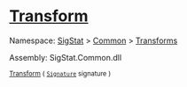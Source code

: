 # [Transform](./Trim-100663722.md)

Namespace: [SigStat]() > [Common](./../../README.md) > [Transforms](./../README.md)

Assembly: SigStat.Common.dll

<sub>[Transform](./Trim-100663722.md) ( [`Signature`](./../../Signature.md) signature )</sub>              <sub></sub>
